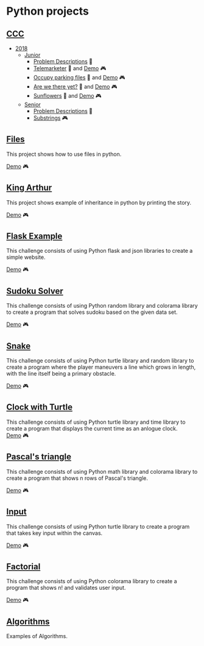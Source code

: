 # Python projects

## [CCC](CCC/)

- [2018](CCC/2018/)
  - [Junior](CCC/2018/Junior/)
    - [Problem Descriptions](CCC/2018/Junior/junior2018.pdf) :mag_right:
    - [Telemarketer](CCC/2018/Junior/telemarketer.py) :paperclip: and [Demo](https://repl.it/@OleksiiPolovyi/2018-Problem-J1-Telemarketer-or-not) :video_game:
    - [Occupy parking files](CCC/2018/Junior/parking.py) :paperclip: and [Demo](https://repl.it/@OleksiiPolovyi/2018-Problem-J2-Occupy-parking) :video_game:
    - [Are we there yet?](CCC/2018/Junior/j3) :paperclip: and [Demo](https://repl.it/@OleksiiPolovyi/2018-Problem-J3-Are-we-there-yet) :video_game:
    - [Sunflowers](CCC/2018/Junior/sunflowers.py) :paperclip: and [Demo](https://repl.it/@OleksiiPolovyi/2018-Problem-J4-Sunflowers) :video_game:
  - [Senior](CCC/2018/Senior/)
    - [Problem Descriptions](CCC/2018/Senior/senior2018.pdf) :mag_right:
    - [Substrings](https://repl.it/@OleksiiPolovyi/CCC-03-S4-Substrings) :video_game:


## [Files](Files/)

This project shows how to use files in python.

[Demo](https://repl.it/@OleksiiPolovyi/Files) :video_game:

## [King Arthur](Classes/)

This project shows example of inheritance in python by printing the story.

[Demo](https://repl.it/@OleksiiPolovyi/King-Arthur) :video_game:

## [Flask Example](Flask/)

This challenge consists of using Python flask and json libraries to create a simple website.

[Demo](https://repl.it/@OleksiiPolovyi/Flask) :video_game:

## [Sudoku Solver](Sudoku/)

This challenge consists of using Python random library and colorama library to create a program that solves sudoku based on the given data set.

[Demo](https://repl.it/@OleksiiPolovyi/Sudoku) :video_game:

## [Snake](Snake/)

This challenge consists of using Python turtle library and random library to create a program where the player maneuvers a line which grows in length, with the line itself being a primary obstacle.

[Demo](https://repl.it/@OleksiiPolovyi/Snake) :video_game:

## [Clock with Turtle](Clock/)

This challenge consists of using Python turtle library and time library to create a program that displays the current time as an anlogue clock.  
[Demo](https://repl.it/@OleksiiPolovyi/Clock) :video_game:

## [Pascal's triangle](Pascal's_triangle/)

This challenge consists of using Python math library and colorama library to create a program that shows n rows of Pascal's triangle.

[Demo](https://repl.it/@OleksiiPolovyi/Pascal-Triangle) :video_game:

## [Input](Input/)

This challenge consists of using Python turtle library to create a program that takes key input within the canvas.

[Demo](https://repl.it/@OleksiiPolovyi/User-input) :video_game:

## [Factorial](Factorial/)

This challenge consists of using Python colorama library to create a program that shows n! and validates user input.

[Demo](https://repl.it/@OleksiiPolovyi/Factorial) :video_game:

## [Algorithms](Algorithms/)

Examples of Algorithms.
